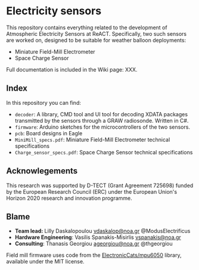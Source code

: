 # Electricity sensors

This repository contains everything related to the development of Atmospheric Electricity Sensors at ReACT. Specifically, two such sensors are worked on, designed to be suitable for weather balloon deployments:

- Miniature Field-Mill Electrometer
- Space Charge Sensor

Full documentation is included in the Wiki page: XXX.

## Index

In this repository you can find:

- `decoder`: A library, CMD tool and UI tool for decoding XDATA packages transmitted by the sensors through a GRAW radiosonde. Written in C#.
- `firmware`: Arduino sketches for the microcontrollers of the two sensors.
- `pcb`: Board designs in Eagle
- `MiniMill_specs.pdf`: Miniature Field-Mill Electrometer technical specifications
- `Charge_sensor_specs.pdf`: Space Charge Sensor technical specifications

## Acknowlegements
This research was supported by D-TECT (Grant Agreement 725698) funded by the European Research Council (ERC) under the European Union's Horizon 2020 research and innovation programme.

## Blame

- **Team lead:** Lilly Daskalopoulou <vdaskalop@noa.gr> @ModusElectrificus
- **Hardware Engineering**: Vasilis Spanakis-Misirlis <vspanakis@noa.gr>
- **Consulting**: Thanasis Georgiou <ageorgiou@noa.gr> @thgeorgiou

Field mill firmware uses code from the [ElectronicCats/mpu6050](https://github.com/ElectronicCats/mpu6050) library, available under the MIT license.
